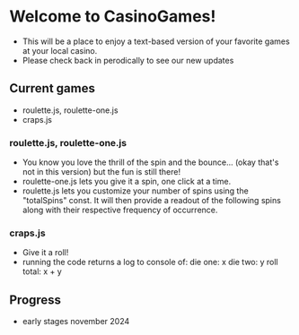 # Welcome to CasinoGames!
- This will be a place to enjoy a text-based version of your favorite games at your local casino.
- Please check back in perodically to see our new updates

## Current games
- roulette.js, roulette-one.js
- craps.js

### roulette.js, roulette-one.js
- You know you love the thrill of the spin and the bounce... (okay that's not in this version) but the fun is still there!
- roulette-one.js lets you give it a spin, one click at a time.
- roulette.js lets you customize your number of spins using the "totalSpins" const. It will then provide a readout of the following spins along with their respective frequency of occurrence. 

### craps.js
- Give it a roll!
- running the code returns a log to console of:
die one: x
die two: y
roll total: x + y


## Progress
- early stages november 2024
